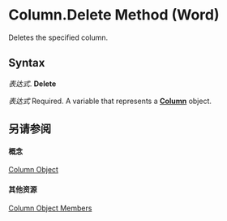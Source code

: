 
# Column.Delete Method (Word)

Deletes the specified column.


## Syntax

 _表达式_. **Delete**

 _表达式_ Required. A variable that represents a **[Column](49d68571-2a57-6795-34b9-eb09aeb43043.md)** object.


## 另请参阅


#### 概念


[Column Object](49d68571-2a57-6795-34b9-eb09aeb43043.md)
#### 其他资源


[Column Object Members](http://msdn.microsoft.com/library/e8b86d58-eb4b-6d02-7171-f70436a31f4c%28Office.15%29.aspx)